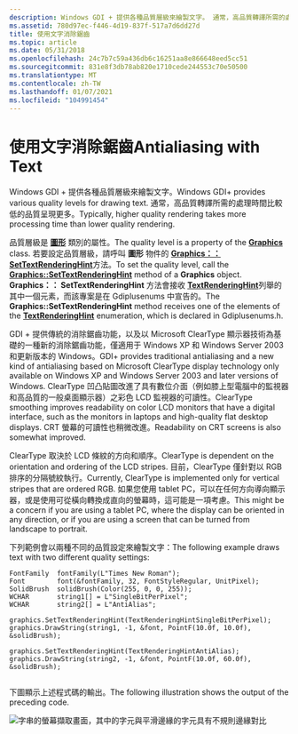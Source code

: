 ```yaml
---
description: Windows GDI + 提供各種品質層級來繪製文字。 通常，高品質轉譯所需的處理時間比較低的品質呈現更多。
ms.assetid: 780d97ec-f446-4d19-837f-517a7d6dd27d
title: 使用文字消除鋸齒
ms.topic: article
ms.date: 05/31/2018
ms.openlocfilehash: 24c7b7c59a436db6c16251aa8e866648eed5cc51
ms.sourcegitcommit: 831e8f3db78ab820e1710cede244553c70e50500
ms.translationtype: MT
ms.contentlocale: zh-TW
ms.lasthandoff: 01/07/2021
ms.locfileid: "104991454"
---
```

# <a name="antialiasing-with-text"></a><span data-ttu-id="013c9-104">使用文字消除鋸齒</span><span class="sxs-lookup"><span data-stu-id="013c9-104">Antialiasing with Text</span></span>

<span data-ttu-id="013c9-105">Windows GDI + 提供各種品質層級來繪製文字。</span><span class="sxs-lookup"><span data-stu-id="013c9-105">Windows GDI+ provides various quality levels for drawing text.</span></span> <span data-ttu-id="013c9-106">通常，高品質轉譯所需的處理時間比較低的品質呈現更多。</span><span class="sxs-lookup"><span data-stu-id="013c9-106">Typically, higher quality rendering takes more processing time than lower quality rendering.</span></span>

<span data-ttu-id="013c9-107">品質層級是 [**圖形**](/windows/desktop/api/gdiplusgraphics/nl-gdiplusgraphics-graphics) 類別的屬性。</span><span class="sxs-lookup"><span data-stu-id="013c9-107">The quality level is a property of the [**Graphics**](/windows/desktop/api/gdiplusgraphics/nl-gdiplusgraphics-graphics) class.</span></span> <span data-ttu-id="013c9-108">若要設定品質層級，請呼叫 **圖形** 物件的 [**Graphics：： SetTextRenderingHint**](/windows/desktop/api/Gdiplusgraphics/nf-gdiplusgraphics-graphics-settextrenderinghint)方法。</span><span class="sxs-lookup"><span data-stu-id="013c9-108">To set the quality level, call the [**Graphics::SetTextRenderingHint**](/windows/desktop/api/Gdiplusgraphics/nf-gdiplusgraphics-graphics-settextrenderinghint) method of a **Graphics** object.</span></span> <span data-ttu-id="013c9-109">**Graphics：： SetTextRenderingHint** 方法會接收 [**TextRenderingHint**](/windows/desktop/api/Gdiplusenums/ne-gdiplusenums-textrenderinghint)列舉的其中一個元素，而該專案是在 Gdiplusenums 中宣告的。</span><span class="sxs-lookup"><span data-stu-id="013c9-109">The **Graphics::SetTextRenderingHint** method receives one of the elements of the [**TextRenderingHint**](/windows/desktop/api/Gdiplusenums/ne-gdiplusenums-textrenderinghint) enumeration, which is declared in Gdiplusenums.h.</span></span>

<span data-ttu-id="013c9-110">GDI + 提供傳統的消除鋸齒功能，以及以 Microsoft ClearType 顯示器技術為基礎的一種新的消除鋸齒功能，僅適用于 Windows XP 和 Windows Server 2003 和更新版本的 Windows。</span><span class="sxs-lookup"><span data-stu-id="013c9-110">GDI+ provides traditional antialiasing and a new kind of antialiasing based on Microsoft ClearType display technology only available on Windows XP and Windows Server 2003 and later versions of Windows.</span></span> <span data-ttu-id="013c9-111">ClearType 凹凸貼圖改進了具有數位介面（例如膝上型電腦中的監視器和高品質的一般桌面顯示器）之彩色 LCD 監視器的可讀性。</span><span class="sxs-lookup"><span data-stu-id="013c9-111">ClearType smoothing improves readability on color LCD monitors that have a digital interface, such as the monitors in laptops and high-quality flat desktop displays.</span></span> <span data-ttu-id="013c9-112">CRT 螢幕的可讀性也稍微改進。</span><span class="sxs-lookup"><span data-stu-id="013c9-112">Readability on CRT screens is also somewhat improved.</span></span>

<span data-ttu-id="013c9-113">ClearType 取決於 LCD 條紋的方向和順序。</span><span class="sxs-lookup"><span data-stu-id="013c9-113">ClearType is dependent on the orientation and ordering of the LCD stripes.</span></span> <span data-ttu-id="013c9-114">目前，ClearType 僅針對以 RGB 排序的分隔號紋執行。</span><span class="sxs-lookup"><span data-stu-id="013c9-114">Currently, ClearType is implemented only for vertical stripes that are ordered RGB.</span></span> <span data-ttu-id="013c9-115">如果您使用 tablet PC，可以在任何方向導向顯示器，或是使用可從橫向轉換成直向的螢幕時，這可能是一項考慮。</span><span class="sxs-lookup"><span data-stu-id="013c9-115">This might be a concern if you are using a tablet PC, where the display can be oriented in any direction, or if you are using a screen that can be turned from landscape to portrait.</span></span>

<span data-ttu-id="013c9-116">下列範例會以兩種不同的品質設定來繪製文字：</span><span class="sxs-lookup"><span data-stu-id="013c9-116">The following example draws text with two different quality settings:</span></span>


```
FontFamily  fontFamily(L"Times New Roman");
Font        font(&fontFamily, 32, FontStyleRegular, UnitPixel);
SolidBrush  solidBrush(Color(255, 0, 0, 255));
WCHAR       string1[] = L"SingleBitPerPixel";
WCHAR       string2[] = L"AntiAlias";

graphics.SetTextRenderingHint(TextRenderingHintSingleBitPerPixel);
graphics.DrawString(string1, -1, &font, PointF(10.0f, 10.0f), &solidBrush);

graphics.SetTextRenderingHint(TextRenderingHintAntiAlias);
graphics.DrawString(string2, -1, &font, PointF(10.0f, 60.0f), &solidBrush);
            
```



<span data-ttu-id="013c9-117">下圖顯示上述程式碼的輸出。</span><span class="sxs-lookup"><span data-stu-id="013c9-117">The following illustration shows the output of the preceding code.</span></span>

![字串的螢幕擷取畫面，其中的字元與平滑邊緣的字元具有不規則邊緣對比](images/fontstext10.png)

 

 



